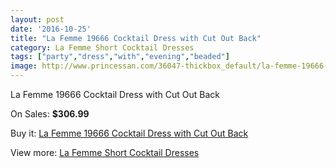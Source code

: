 ```yaml
---
layout: post
date: '2016-10-25'
title: "La Femme 19666 Cocktail Dress with Cut Out Back"
category: La Femme Short Cocktail Dresses
tags: ["party","dress","with","evening","beaded"]
image: http://www.princessan.com/36047-thickbox_default/la-femme-19666-cocktail-dress-with-cut-out-back.jpg
---
```

La Femme 19666 Cocktail Dress with Cut Out Back

On Sales: **$306.99**
<a href="https://www.princessan.com/en/16860-la-femme-19666-cocktail-dress-with-cut-out-back.html"><amp-img layout="responsive" width="600" height="600" src="//www.princessan.com/36047-thickbox_default/la-femme-19666-cocktail-dress-with-cut-out-back.jpg" alt="La Femme 19666 Cocktail Dress with Cut Out Back 0" /></a>

Buy it: [La Femme 19666 Cocktail Dress with Cut Out Back](https://www.princessan.com/en/16860-la-femme-19666-cocktail-dress-with-cut-out-back.html "La Femme 19666 Cocktail Dress with Cut Out Back")

View more: [La Femme Short Cocktail Dresses](https://www.princessan.com/en/140- "La Femme Short Cocktail Dresses")